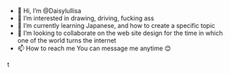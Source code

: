 - 👋 Hi, I’m @Daisylullisa
- 👀 I’m interested in drawing, driving, fucking ass 
- 🌱 I’m currently learning Japanese, and how to create a specific topic 
- 💞️ I’m looking to collaborate on the web site design for the time in which one of the world turns the internet 
- 📫 How to reach me  You can message me anytime 😊 

<!---
Daisylullisa/Daisylullisa is a ✨ special ✨ repository because its `README.md` (this file) appears on your GitHub profile.
You can click the Preview link to take a look at your changes.
--->
t
